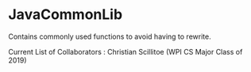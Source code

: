 # JavaCommonLib
Contains commonly used functions to avoid having to rewrite.

Current List of Collaborators :
	Christian Scillitoe (WPI CS Major Class of 2019)
